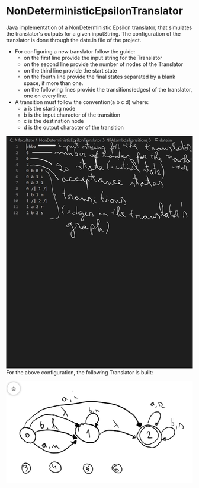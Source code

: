 # NonDeterministicEpsilonTranslator

Java implementation of a NonDeterministic Epsilon translator, that simulates the translator's outputs for a given inputString.
The configuration of the translator is done through the date.in file of the project.

* For configuring a new translator follow the guide:
	* on the first line provide the input string for the Translator
	* on the second line provide the number of nodes of the Translator
	* on the third line provide the start state
	* on the fourth line provide the final states separated by a blank space, if more than one.
	* on the following lines provide the transitions(edges) of the translator, one on every line.
* A transition must follow the convention(a b c d) where:
	* a is the starting node
	* b is the input character of the transition
	* c is the destination node
	* d is the output character of the transition 
	

![Configuration Description](/images/inputExplanation.jpg)
For the above configuration, the following Translator is built: 

![Configuration Description](/images/GeneratedTranslator.jpg)